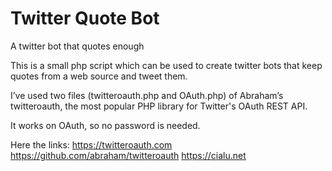 # Twitter Quote Bot
A twitter bot that quotes enough

This is a small php script which can be used to create twitter bots that keep quotes from a web source and tweet them.

I’ve used two files (twitteroauth.php and OAuth.php) of Abraham’s twitteroauth, the most popular PHP library for Twitter's OAuth REST API. 

It works on OAuth, so no password is needed.

Here the links:
https://twitteroauth.com
https://github.com/abraham/twitteroauth
https://cialu.net
